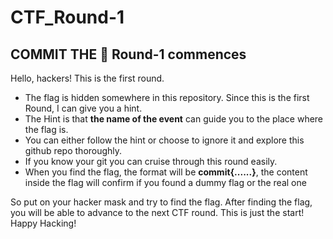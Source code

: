 # CTF_Round-1
## COMMIT THE 🚩 Round-1 commences

Hello, hackers! This is the first round. 
* The flag is hidden somewhere in this repository. Since this is the first Round, I can give you a hint.
* The Hint is that **the name of the event** can guide you to the place where the flag is.
* You can either follow the hint or choose to ignore it and explore this github repo thoroughly.
* If you know your git you can cruise through this round easily.
* When you find the flag, the format will be **commit{......}**, the content inside the flag will confirm if you found a dummy flag or the real one

So put on your hacker mask and try to find the flag. After finding the flag, you will be able to advance to the next CTF round.
This is just the start! Happy Hacking!
